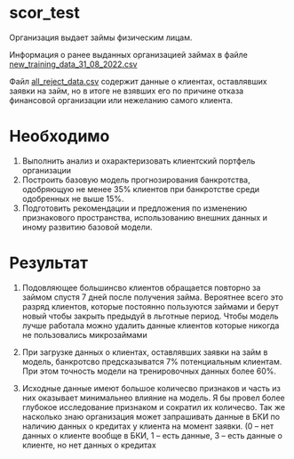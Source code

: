 # scor_test
Организация выдает займы физическим лицам.

Информация о ранее выданных организацией займах в файле [new_training_data_31_08_2022.csv](https://dl.dropboxusercontent.com/s/6tg4aa9kt1y3dar/new_training_data_31_08_2022.csv)

Файл  [all_reject_data.csv](https://dl.dropboxusercontent.com/s/tnvo43de29nu1rb/all_reject_data.csv) содержит данные о клиентах, оставлявших заявки на займ, но в итоге не взявших его по причине отказа финансовой организации или нежеланию самого клиента.

# Необходимо

1. Выполнить анализ и охарактеризовать клиентский портфель организации
2. Построить базовую модель прогнозирования банкротства, одобряющую не менее 35% клиентов при банкротстве среди одобренных не выше 15%.
3. Подготовить рекомендации и предложения по изменению признакового пространства, использованию внешних данных и иному развитию базовой модели.

# Результат
1. Подовляющее большинсво клиентов обращается повторно за займом спустя 7 дней после получения займа. 
Вероятнее всего это разряд клиентов, которые постоянно пользуются займами и берут новый чтобы закрыть предыдуй в льготные период.
Чтобы модель лучше работала можно удалить данные клиентов которые никогда не пользовались микрозаймами


2. При загрузке данных о клиентах, оставлявших заявки на займ в модель, банкротсво предсказыватся 7% потенциальным клиентам.
При этом точность модели на тренировочных данных более 60%.


3. Исходные данные имеют большое количесво признаков и часть из них оказывает минимальнео влияние на модель.
Я бы провел более глубокое исследование признаком и сократил их количесво.
Так же насколько знаю организация может запрашивать данные в БКИ по наличию  данных  о  кредитах у клиента на момент заявки.
(0 – нет данных о  клиенте  вообще  в БКИ, 1 – есть данные, 3 – есть данные о клиенте, но  нет  данных о  кредитах
